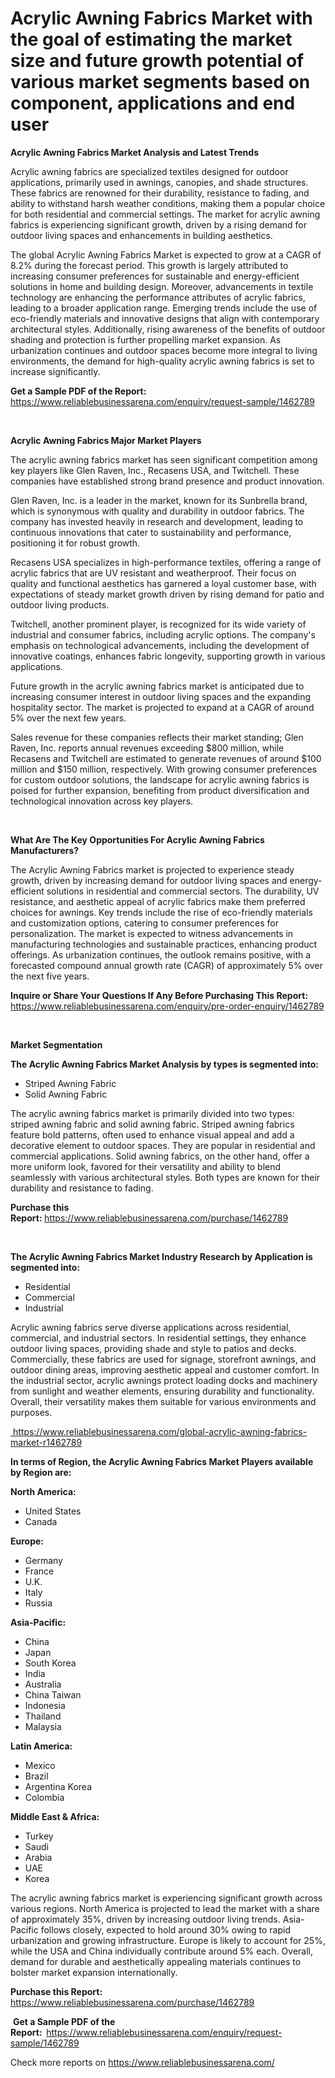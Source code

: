<p><h1>Acrylic Awning Fabrics Market with the goal of estimating the market size and future growth potential of various market segments based on component, applications and end user</h1></p><p><strong>Acrylic Awning Fabrics Market Analysis and Latest Trends</strong></p>
<p><p>Acrylic awning fabrics are specialized textiles designed for outdoor applications, primarily used in awnings, canopies, and shade structures. These fabrics are renowned for their durability, resistance to fading, and ability to withstand harsh weather conditions, making them a popular choice for both residential and commercial settings. The market for acrylic awning fabrics is experiencing significant growth, driven by a rising demand for outdoor living spaces and enhancements in building aesthetics.</p><p>The global Acrylic Awning Fabrics Market is expected to grow at a CAGR of 8.2% during the forecast period. This growth is largely attributed to increasing consumer preferences for sustainable and energy-efficient solutions in home and building design. Moreover, advancements in textile technology are enhancing the performance attributes of acrylic fabrics, leading to a broader application range. Emerging trends include the use of eco-friendly materials and innovative designs that align with contemporary architectural styles. Additionally, rising awareness of the benefits of outdoor shading and protection is further propelling market expansion. As urbanization continues and outdoor spaces become more integral to living environments, the demand for high-quality acrylic awning fabrics is set to increase significantly.</p></p>
<p><strong>Get a Sample PDF of the Report:&nbsp;</strong> <a href="https://www.reliablebusinessarena.com/enquiry/request-sample/1462789?utm_campaign=3010&utm_medium=2&utm_source=Github&utm_content=ia&utm_term=05042025&utm_id=acrylic-awning-fabrics">https://www.reliablebusinessarena.com/enquiry/request-sample/1462789</a></p>
<p>&nbsp;</p>
<p><strong>Acrylic Awning Fabrics Major Market Players</strong></p>
<p><p>The acrylic awning fabrics market has seen significant competition among key players like Glen Raven, Inc., Recasens USA, and Twitchell. These companies have established strong brand presence and product innovation.</p><p>Glen Raven, Inc. is a leader in the market, known for its Sunbrella brand, which is synonymous with quality and durability in outdoor fabrics. The company has invested heavily in research and development, leading to continuous innovations that cater to sustainability and performance, positioning it for robust growth.</p><p>Recasens USA specializes in high-performance textiles, offering a range of acrylic fabrics that are UV resistant and weatherproof. Their focus on quality and functional aesthetics has garnered a loyal customer base, with expectations of steady market growth driven by rising demand for patio and outdoor living products.</p><p>Twitchell, another prominent player, is recognized for its wide variety of industrial and consumer fabrics, including acrylic options. The company's emphasis on technological advancements, including the development of innovative coatings, enhances fabric longevity, supporting growth in various applications.</p><p>Future growth in the acrylic awning fabrics market is anticipated due to increasing consumer interest in outdoor living spaces and the expanding hospitality sector. The market is projected to expand at a CAGR of around 5% over the next few years. </p><p>Sales revenue for these companies reflects their market standing; Glen Raven, Inc. reports annual revenues exceeding $800 million, while Recasens and Twitchell are estimated to generate revenues of around $100 million and $150 million, respectively. With growing consumer preferences for custom outdoor solutions, the landscape for acrylic awning fabrics is poised for further expansion, benefiting from product diversification and technological innovation across key players.</p></p>
<p>&nbsp;</p>
<p><strong>What Are The Key Opportunities For Acrylic Awning Fabrics Manufacturers?</strong></p>
<p><p>The Acrylic Awning Fabrics market is projected to experience steady growth, driven by increasing demand for outdoor living spaces and energy-efficient solutions in residential and commercial sectors. The durability, UV resistance, and aesthetic appeal of acrylic fabrics make them preferred choices for awnings. Key trends include the rise of eco-friendly materials and customization options, catering to consumer preferences for personalization. The market is expected to witness advancements in manufacturing technologies and sustainable practices, enhancing product offerings. As urbanization continues, the outlook remains positive, with a forecasted compound annual growth rate (CAGR) of approximately 5% over the next five years.</p></p>
<p><strong>Inquire or Share Your Questions If Any Before Purchasing This Report:</strong> <a href="https://www.reliablebusinessarena.com/enquiry/pre-order-enquiry/1462789?utm_campaign=3010&utm_medium=2&utm_source=Github&utm_content=ia&utm_term=05042025&utm_id=acrylic-awning-fabrics">https://www.reliablebusinessarena.com/enquiry/pre-order-enquiry/1462789</a></p>
<p>&nbsp;</p>
<p><strong>Market Segmentation</strong></p>
<p><strong>The Acrylic Awning Fabrics Market Analysis by types is segmented into:</strong></p>
<p><ul><li>Striped Awning Fabric</li><li>Solid Awning Fabric</li></ul></p>
<p><p>The acrylic awning fabrics market is primarily divided into two types: striped awning fabric and solid awning fabric. Striped awning fabrics feature bold patterns, often used to enhance visual appeal and add a decorative element to outdoor spaces. They are popular in residential and commercial applications. Solid awning fabrics, on the other hand, offer a more uniform look, favored for their versatility and ability to blend seamlessly with various architectural styles. Both types are known for their durability and resistance to fading.</p></p>
<p><strong>Purchase this Report:&nbsp;</strong><a href="https://www.reliablebusinessarena.com/purchase/1462789?utm_campaign=3010&utm_medium=2&utm_source=Github&utm_content=ia&utm_term=05042025&utm_id=acrylic-awning-fabrics">https://www.reliablebusinessarena.com/purchase/1462789</a></p>
<p>&nbsp;</p>
<p><strong>The Acrylic Awning Fabrics Market Industry Research by Application is segmented into:</strong></p>
<p><ul><li>Residential</li><li>Commercial</li><li>Industrial</li></ul></p>
<p><p>Acrylic awning fabrics serve diverse applications across residential, commercial, and industrial sectors. In residential settings, they enhance outdoor living spaces, providing shade and style to patios and decks. Commercially, these fabrics are used for signage, storefront awnings, and outdoor dining areas, improving aesthetic appeal and customer comfort. In the industrial sector, acrylic awnings protect loading docks and machinery from sunlight and weather elements, ensuring durability and functionality. Overall, their versatility makes them suitable for various environments and purposes.</p></p>
<p><a href="https://www.reliablebusinessarena.com/global-acrylic-awning-fabrics-market-r1462789?utm_campaign=3010&utm_medium=2&utm_source=Github&utm_content=ia&utm_term=05042025&utm_id=acrylic-awning-fabrics">&nbsp;https://www.reliablebusinessarena.com/global-acrylic-awning-fabrics-market-r1462789</a></p>
<p><strong>In terms of Region, the Acrylic Awning Fabrics Market Players available by Region are:</strong></p>
<p>
    <p> <strong> North America: </strong>
        <ul>
            <li>United States</li>
            <li>Canada</li>
        </ul>
        </p> 
    <p> <strong> Europe: </strong>
        <ul>
            <li>Germany</li>
            <li>France</li>
            <li>U.K.</li>
            <li>Italy</li>
            <li>Russia</li>
        </ul>
        </p> 
    <p> <strong> Asia-Pacific: </strong>
        <ul>
            <li>China</li>
            <li>Japan</li>
            <li>South Korea</li>
            <li>India</li>
            <li>Australia</li>
            <li>China Taiwan</li>
            <li>Indonesia</li>
            <li>Thailand</li>
            <li>Malaysia</li>
        </ul>
        </p> 
    <p> <strong> Latin America: </strong>
        <ul>
            <li>Mexico</li>
            <li>Brazil</li>
            <li>Argentina Korea</li>
            <li>Colombia</li>
        </ul>
        </p> 
    <p> <strong> Middle East & Africa: </strong>
        <ul>
            <li>Turkey</li>
            <li>Saudi</li>
            <li>Arabia</li>
            <li>UAE</li>
            <li>Korea</li>
        </ul>
    </p>
    </p>
<p><p>The acrylic awning fabrics market is experiencing significant growth across various regions. North America is projected to lead the market with a share of approximately 35%, driven by increasing outdoor living trends. Asia-Pacific follows closely, expected to hold around 30% owing to rapid urbanization and growing infrastructure. Europe is likely to account for 25%, while the USA and China individually contribute around 5% each. Overall, demand for durable and aesthetically appealing materials continues to bolster market expansion internationally.</p></p>
<p><strong>Purchase this Report: </strong><a href="https://www.reliablebusinessarena.com/purchase/1462789?utm_campaign=3010&utm_medium=2&utm_source=Github&utm_content=ia&utm_term=05042025&utm_id=acrylic-awning-fabrics">https://www.reliablebusinessarena.com/purchase/1462789</a></p>
<p>&nbsp;<strong>Get a Sample PDF of the Report:&nbsp;&nbsp;</strong><a href="https://www.reliablebusinessarena.com/enquiry/request-sample/1462789?utm_campaign=3010&utm_medium=2&utm_source=Github&utm_content=ia&utm_term=05042025&utm_id=acrylic-awning-fabrics">https://www.reliablebusinessarena.com/enquiry/request-sample/1462789</a></p>
<p><strong></strong></p>
<p>Check more reports on <a href="https://www.reliablebusinessarena.com/?utm_campaign=3010&utm_medium=2&utm_source=Github&utm_content=ia&utm_term=05042025&utm_id=acrylic-awning-fabrics">https://www.reliablebusinessarena.com/</a></p>